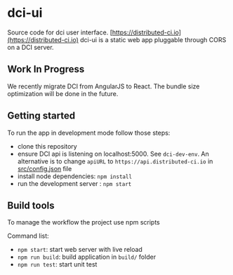 # dci-ui

Source code for dci user interface. [https://distributed-ci.io](https://distributed-ci.io)
dci-ui is a static web app pluggable through CORS on a DCI server.

## Work In Progress

We recently migrate DCI from AngularJS to React.
The bundle size optimization will be done in the future.

## Getting started

To run the app in development mode follow those steps:

 * clone this repository
 * ensure DCI api is listening on localhost:5000. See `dci-dev-env`. 
   An alternative is to change `apiURL` to `https://api.distributed-ci.io` in [src/config.json](src/config.json) file
 * install node dependencies: `npm install`
 * run the development server : `npm start`

## Build tools

To manage the workflow the project use npm scripts

Command list:

 * `npm start`: start web server with live reload
 * `npm run build`: build application in `build/` folder
 * `npm run test`: start unit test

